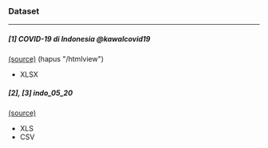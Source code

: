 ### Dataset
-----------
##### \[1\] COVID-19 di Indonesia @kawalcovid19
[(source)](http://kcov.id/daftarpositif) (hapus "/htmlview")
- XLSX

##### \[2\], \[3\] indo_05_20
[(source)](https://www.bps.go.id/statictable/2014/09/08/945/rata-rata-pengeluaran-per-kapita-sebulan-di-daerah-perkotaan-dan-perdesaan-menurut-provinsi-dan-kelompok-barang-rupiah-2011-2018.html)
- XLS
- CSV
